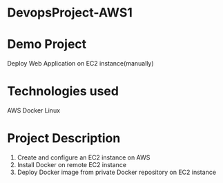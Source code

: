 # DevopsProject-AWS1

# Demo Project

  Deploy Web Application on EC2 instance(manually)

# Technologies used
   AWS
   Docker
   Linux

# Project Description
  1. Create and configure an EC2 instance on AWS
  2. Install Docker on remote EC2 instance
  3. Deploy Docker image from private Docker repository on EC2 instance
